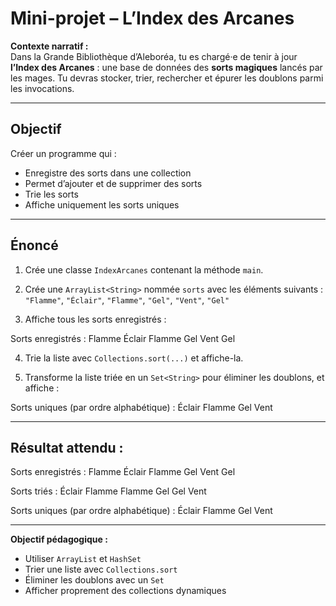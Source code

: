 # Mini-projet – L’Index des Arcanes

**Contexte narratif :**  
Dans la Grande Bibliothèque d’Aleboréa, tu es chargé·e de tenir à jour **l’Index des Arcanes** : une base de données des **sorts magiques** lancés par les mages. Tu devras stocker, trier, rechercher et épurer les doublons parmi les invocations.

---

## Objectif

Créer un programme qui :
- Enregistre des sorts dans une collection
- Permet d’ajouter et de supprimer des sorts
- Trie les sorts
- Affiche uniquement les sorts uniques

---

## Énoncé

1. Crée une classe `IndexArcanes` contenant la méthode `main`.

2. Crée une `ArrayList<String>` nommée `sorts` avec les éléments suivants :  
   `"Flamme"`, `"Éclair"`, `"Flamme"`, `"Gel"`, `"Vent"`, `"Gel"`

3. Affiche tous les sorts enregistrés :

Sorts enregistrés :
Flamme
Éclair
Flamme
Gel
Vent
Gel


4. Trie la liste avec `Collections.sort(...)` et affiche-la.

5. Transforme la liste triée en un `Set<String>` pour éliminer les doublons, et affiche :

Sorts uniques (par ordre alphabétique) :
Éclair
Flamme
Gel
Vent

---

## Résultat attendu :

Sorts enregistrés :
Flamme
Éclair
Flamme
Gel
Vent
Gel

Sorts triés :
Éclair
Flamme
Flamme
Gel
Gel
Vent

Sorts uniques (par ordre alphabétique) :
Éclair
Flamme
Gel
Vent

---

**Objectif pédagogique :**
- Utiliser `ArrayList` et `HashSet`
- Trier une liste avec `Collections.sort`
- Éliminer les doublons avec un `Set`
- Afficher proprement des collections dynamiques

